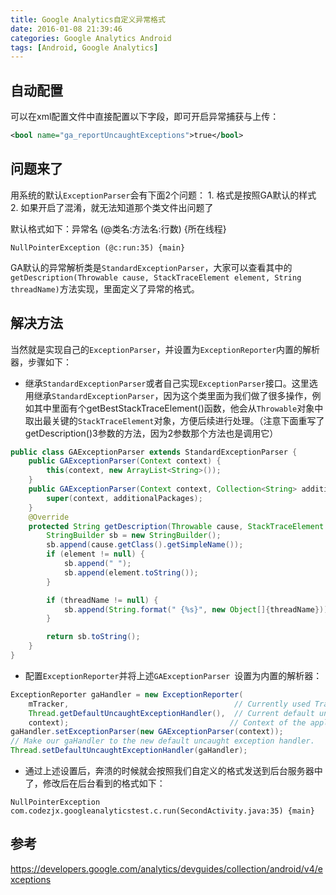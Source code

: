 ```yaml
---
title: Google Analytics自定义异常格式
date: 2016-01-08 21:39:46
categories: Google Analytics Android
tags: [Android, Google Analytics]
---
```


## 自动配置
可以在xml配置文件中直接配置以下字段，即可开启异常捕获与上传：
```xml
<bool name="ga_reportUncaughtExceptions">true</bool>
```


## 问题来了
用系统的默认`ExceptionParser`会有下面2个问题：
    1. 格式是按照GA默认的样式
    2. 如果开启了混淆，就无法知道那个类文件出问题了

默认格式如下：异常名 (@类名:方法名:行数) {所在线程}
```
NullPointerException (@c:run:35) {main}
```
GA默认的异常解析类是`StandardExceptionParser`，大家可以查看其中的`getDescription(Throwable cause, StackTraceElement element, String threadName)`方法实现，里面定义了异常的格式。


## 解决方法
当然就是实现自己的`ExceptionParser`，并设置为`ExceptionReporter`内置的解析器，步骤如下：
    
- 继承`StandardExceptionParser`或者自己实现`ExceptionParser`接口。这里选用继承`StandardExceptionParser`，因为这个类里面为我们做了很多操作，例如其中里面有个getBestStackTraceElement()函数，他会从`Throwable`对象中取出最关键的`StackTraceElement`对象，方便后续进行处理。（注意下面重写了getDescription()3参数的方法，因为2参数那个方法也是调用它）
```java
public class GAExceptionParser extends StandardExceptionParser {
    public GAExceptionParser(Context context) {
        this(context, new ArrayList<String>());
    }
    public GAExceptionParser(Context context, Collection<String> additionalPackages) {
        super(context, additionalPackages);
    }
    @Override
    protected String getDescription(Throwable cause, StackTraceElement element, String threadName) {
        StringBuilder sb = new StringBuilder();
        sb.append(cause.getClass().getSimpleName());
        if (element != null) {
            sb.append(" ");
            sb.append(element.toString());
        }

        if (threadName != null) {
            sb.append(String.format(" {%s}", new Object[]{threadName}));
        }

        return sb.toString();
    }
}
```

- 配置`ExceptionReporter`并将上述`GAExceptionParser `设置为内置的解析器：
```java
ExceptionReporter gaHandler = new ExceptionReporter(
    mTracker,                                     // Currently used Tracker.
    Thread.getDefaultUncaughtExceptionHandler(),  // Current default uncaught exception handler.
    context);                                    // Context of the application.
gaHandler.setExceptionParser(new GAExceptionParser(context));
// Make our gaHandler to the new default uncaught exception handler.
Thread.setDefaultUncaughtExceptionHandler(gaHandler);
```

- 通过上述设置后，奔溃的时候就会按照我们自定义的格式发送到后台服务器中了，修改后在后台看到的格式如下：
```
NullPointerException com.codezjx.googleanalyticstest.c.run(SecondActivity.java:35) {main}
```


## 参考
https://developers.google.com/analytics/devguides/collection/android/v4/exceptions